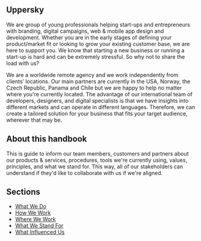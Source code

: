 ## Uppersky

We are group of young professionals helping start-ups and entrepreneurs with branding, digital campaigns, web  &  mobile app design and development. Whether you are in the early stages of defining your product/market fit or looking to grow your existing customer base, we are here to support you. We know that starting a new business or running a start-up is hard and can be extremely stressful. So why not to share the load with us?

We are a worldwide remote agency and we work independently from clients’ locations. Our main partners are currently in the USA, Norway, the Czech Republic, Panama and Chile but we are happy to help no matter where you're currently located. The advantage of our international team of developers, designers, and digital specialists is that we have insights into different markets and can operate in different languages. Therefore, we can create a tailored solution for your business that fits your target audience, wherever that may be.

## About this handbook

This is guide to inform our team members, customers and partners about our products & services, procedures, tools we're currently using, values, principles, and what we stand for. This way, all of our stakeholders can understand if they'd like to collaborate with us if we're aligned.

## Sections

- [What We Do](/what-we-do.md)
- [How We Work](/how-we-work.md)
- [Where We Work](/where-we-work.md)
- [What We Stand For](/what-we-stand-for.md)
- [What Influenced Us](/what-influenced-us.md)
